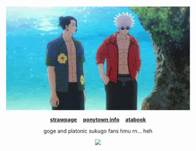 <p align="center"><img src=https://github.com/zyvism/weepwop/blob/main/gogemybeloved.gif>
  
<p align="center"><b><a href="https://seamsquire.straw.page">strawpage</a> ‎ ‎‎ ‎‎ ‎‎ <a href="https:/https://rentry.co/gonatsuu">ponytown info</a> ‎ ‎‎ ‎‎ ‎‎ <a href="https://getou.atabook.org">atabook</a></b>
<p align="center"> goge and platonic sukugo fans hmu rn... heh


<p align="center"><img src=https://github.com/zyvism/weepwop/blob/main/platonicsukugomybeloved.gif>
